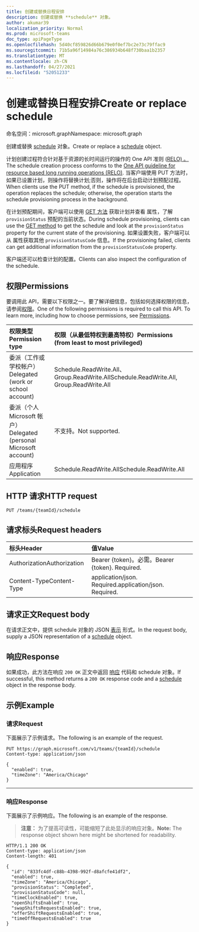 ```yaml
---
title: 创建或替换日程安排
description: 创建或替换 **schedule** 对象。
author: akumar39
localization_priority: Normal
ms.prod: microsoft-teams
doc_type: apiPageType
ms.openlocfilehash: 5d40cf859826d66b679e0f0ef7bc2e73c79ffac9
ms.sourcegitcommit: 71b5a96f14984a76c386934b648f730baa1b2357
ms.translationtype: MT
ms.contentlocale: zh-CN
ms.lasthandoff: 04/27/2021
ms.locfileid: "52051233"
---
```

# <a name="create-or-replace-schedule"></a><span data-ttu-id="e14f0-103">创建或替换日程安排</span><span class="sxs-lookup"><span data-stu-id="e14f0-103">Create or replace schedule</span></span>

<span data-ttu-id="e14f0-104">命名空间：microsoft.graph</span><span class="sxs-lookup"><span data-stu-id="e14f0-104">Namespace: microsoft.graph</span></span>

<span data-ttu-id="e14f0-105">创建或替换 [schedule](../resources/schedule.md) 对象。</span><span class="sxs-lookup"><span data-stu-id="e14f0-105">Create or replace a [schedule](../resources/schedule.md) object.</span></span>

<span data-ttu-id="e14f0-106">计划创建过程符合针对基于资源的长时间运行的操作的 One API 准则 ([RELO) 。 ](https://github.com/Microsoft/api-guidelines/blob/master/Guidelines.md#131-resource-based-long-running-operations-relo)</span><span class="sxs-lookup"><span data-stu-id="e14f0-106">The schedule creation process conforms to the [One API guideline for resource based long running operations (RELO)](https://github.com/Microsoft/api-guidelines/blob/master/Guidelines.md#131-resource-based-long-running-operations-relo).</span></span>
<span data-ttu-id="e14f0-107">当客户端使用 PUT 方法时，如果已设置计划，则操作将替换计划;否则，操作将在后台启动计划预配过程。</span><span class="sxs-lookup"><span data-stu-id="e14f0-107">When clients use the PUT method, if the schedule is provisioned, the operation replaces the schedule; otherwise, the operation starts the schedule provisioning process in the background.</span></span>

<span data-ttu-id="e14f0-108">在计划预配期间，客户端可以使用 [GET 方法](schedule-get.md) 获取计划并查看 属性，了解 `provisionStatus` 预配的当前状态。</span><span class="sxs-lookup"><span data-stu-id="e14f0-108">During schedule provisioning, clients can use the [GET method](schedule-get.md) to get the schedule and look at the `provisionStatus` property for the current state of the provisioning.</span></span> <span data-ttu-id="e14f0-109">如果设置失败，客户端可以从 属性获取其他 `provisionStatusCode` 信息。</span><span class="sxs-lookup"><span data-stu-id="e14f0-109">If the provisioning failed, clients can get additional information from the `provisionStatusCode` property.</span></span>

<span data-ttu-id="e14f0-110">客户端还可以检查计划的配置。</span><span class="sxs-lookup"><span data-stu-id="e14f0-110">Clients can also inspect the configuration of the schedule.</span></span>


## <a name="permissions"></a><span data-ttu-id="e14f0-111">权限</span><span class="sxs-lookup"><span data-stu-id="e14f0-111">Permissions</span></span>

<span data-ttu-id="e14f0-p103">要调用此 API，需要以下权限之一。要了解详细信息，包括如何选择权限的信息，请参阅[权限](/graph/permissions-reference)。</span><span class="sxs-lookup"><span data-stu-id="e14f0-p103">One of the following permissions is required to call this API. To learn more, including how to choose permissions, see [Permissions](/graph/permissions-reference).</span></span>

|<span data-ttu-id="e14f0-114">权限类型</span><span class="sxs-lookup"><span data-stu-id="e14f0-114">Permission type</span></span>      | <span data-ttu-id="e14f0-115">权限（从最低特权到最高特权）</span><span class="sxs-lookup"><span data-stu-id="e14f0-115">Permissions (from least to most privileged)</span></span>              |
|:--------------------|:---------------------------------------------------------|
|<span data-ttu-id="e14f0-116">委派（工作或学校帐户）</span><span class="sxs-lookup"><span data-stu-id="e14f0-116">Delegated (work or school account)</span></span> | <span data-ttu-id="e14f0-117">Schedule.ReadWrite.All、Group.ReadWrite.All</span><span class="sxs-lookup"><span data-stu-id="e14f0-117">Schedule.ReadWrite.All, Group.ReadWrite.All</span></span>    |
|<span data-ttu-id="e14f0-118">委派（个人 Microsoft 帐户）</span><span class="sxs-lookup"><span data-stu-id="e14f0-118">Delegated (personal Microsoft account)</span></span> | <span data-ttu-id="e14f0-119">不支持。</span><span class="sxs-lookup"><span data-stu-id="e14f0-119">Not supported.</span></span>    |
|<span data-ttu-id="e14f0-120">应用程序</span><span class="sxs-lookup"><span data-stu-id="e14f0-120">Application</span></span> | <span data-ttu-id="e14f0-121">Schedule.ReadWrite.All</span><span class="sxs-lookup"><span data-stu-id="e14f0-121">Schedule.ReadWrite.All</span></span> |

## <a name="http-request"></a><span data-ttu-id="e14f0-122">HTTP 请求</span><span class="sxs-lookup"><span data-stu-id="e14f0-122">HTTP request</span></span>

<!-- { "blockType": "ignored" } -->

```http
PUT /teams/{teamId}/schedule
```

## <a name="request-headers"></a><span data-ttu-id="e14f0-123">请求标头</span><span class="sxs-lookup"><span data-stu-id="e14f0-123">Request headers</span></span>

| <span data-ttu-id="e14f0-124">标头</span><span class="sxs-lookup"><span data-stu-id="e14f0-124">Header</span></span>       | <span data-ttu-id="e14f0-125">值</span><span class="sxs-lookup"><span data-stu-id="e14f0-125">Value</span></span> |
|:---------------|:--------|
| <span data-ttu-id="e14f0-126">Authorization</span><span class="sxs-lookup"><span data-stu-id="e14f0-126">Authorization</span></span>  | <span data-ttu-id="e14f0-p104">Bearer {token}。必需。</span><span class="sxs-lookup"><span data-stu-id="e14f0-p104">Bearer {token}. Required.</span></span>  |
| <span data-ttu-id="e14f0-129">Content-Type</span><span class="sxs-lookup"><span data-stu-id="e14f0-129">Content-Type</span></span>  | <span data-ttu-id="e14f0-p105">application/json. Required.</span><span class="sxs-lookup"><span data-stu-id="e14f0-p105">application/json. Required.</span></span>  |

## <a name="request-body"></a><span data-ttu-id="e14f0-132">请求正文</span><span class="sxs-lookup"><span data-stu-id="e14f0-132">Request body</span></span>

<span data-ttu-id="e14f0-133">在请求正文中，提供 schedule 对象的 JSON [表示](../resources/schedule.md) 形式。</span><span class="sxs-lookup"><span data-stu-id="e14f0-133">In the request body, supply a JSON representation of a [schedule](../resources/schedule.md) object.</span></span>

## <a name="response"></a><span data-ttu-id="e14f0-134">响应</span><span class="sxs-lookup"><span data-stu-id="e14f0-134">Response</span></span>

<span data-ttu-id="e14f0-135">如果成功，此方法在响应 `200 OK` 正文中返回 [响应](../resources/schedule.md) 代码和 schedule 对象。</span><span class="sxs-lookup"><span data-stu-id="e14f0-135">If successful, this method returns a `200 OK` response code and a [schedule](../resources/schedule.md) object in the response body.</span></span>

## <a name="example"></a><span data-ttu-id="e14f0-136">示例</span><span class="sxs-lookup"><span data-stu-id="e14f0-136">Example</span></span>

### <a name="request"></a><span data-ttu-id="e14f0-137">请求</span><span class="sxs-lookup"><span data-stu-id="e14f0-137">Request</span></span>

<span data-ttu-id="e14f0-138">下面展示了示例请求。</span><span class="sxs-lookup"><span data-stu-id="e14f0-138">The following is an example of the request.</span></span>
<!-- {
  "blockType": "request",
  "name": "team-put-schedule"
}-->
```http
PUT https://graph.microsoft.com/v1/teams/{teamId}/schedule
Content-type: application/json

{
  "enabled": true,
  "timeZone": "America/Chicago"
}
```
---


### <a name="response"></a><span data-ttu-id="e14f0-139">响应</span><span class="sxs-lookup"><span data-stu-id="e14f0-139">Response</span></span>

<span data-ttu-id="e14f0-140">下面展示了示例响应。</span><span class="sxs-lookup"><span data-stu-id="e14f0-140">The following is an example of the response.</span></span> 

><span data-ttu-id="e14f0-141">**注意：** 为了提高可读性，可能缩短了此处显示的响应对象。</span><span class="sxs-lookup"><span data-stu-id="e14f0-141">**Note:** The response object shown here might be shortened for readability.</span></span>
<!-- {
  "blockType": "response",
  "truncated": true,
  "@odata.type": "microsoft.graph.schedule"
} -->

```http
HTTP/1.1 200 OK
Content-type: application/json
Content-length: 401

{
  "id": "833fc4df-c88b-4398-992f-d8afcfe41df2",
  "enabled": true,
  "timeZone": "America/Chicago",
  "provisionStatus": "Completed",
  "provisionStatusCode": null,
  "timeClockEnabled": true,
  "openShiftsEnabled": true,
  "swapShiftsRequestsEnabled": true,
  "offerShiftRequestsEnabled": true,
  "timeOffRequestsEnabled": true
}
```

<!-- uuid: 8fcb5dbc-d5aa-4681-8e31-b001d5168d79
2015-10-25 14:57:30 UTC -->
<!--
{
  "type": "#page.annotation",
  "description": "Creates or replaces the schedule",
  "keywords": "",
  "section": "documentation",
  "tocPath": "",
  "suppressions": [
  ]
}
-->

